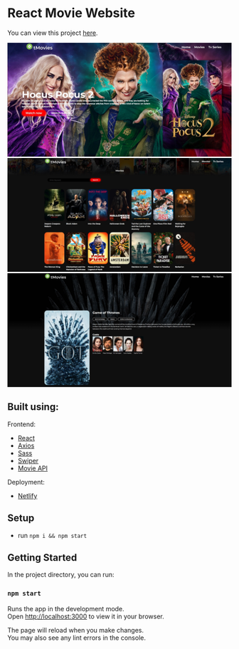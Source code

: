 # React Movie Website

You can view this project [here](https://react-movie-website-app.netlify.app/).

![](./readme-images/2d3f7d8a446de8c19db5dd1b2c1e5ef8.jpg)
![](./readme-images/f4dc597e4d289bd4a43298d2190fdc0c.jpg)
![](./readme-images/87c5c9e058e10c04b6cd27b9820075bf.jpg)

## Built using:

Frontend:

- [React](https://reactjs.org)
- [Axios](https://axios-http.com)
- [Sass](https://sass-lang.com)
- [Swiper](https://swiperjs.com)
- [Movie API](https://www.themoviedb.org)

Deployment:

* [Netlify](https://www.netlify.com)

## Setup

- run `npm i && npm start`

## Getting Started

In the project directory, you can run:

### `npm start`

Runs the app in the development mode.\
Open [http://localhost:3000](http://localhost:3000) to view it in your browser.

The page will reload when you make changes.\
You may also see any lint errors in the console.
